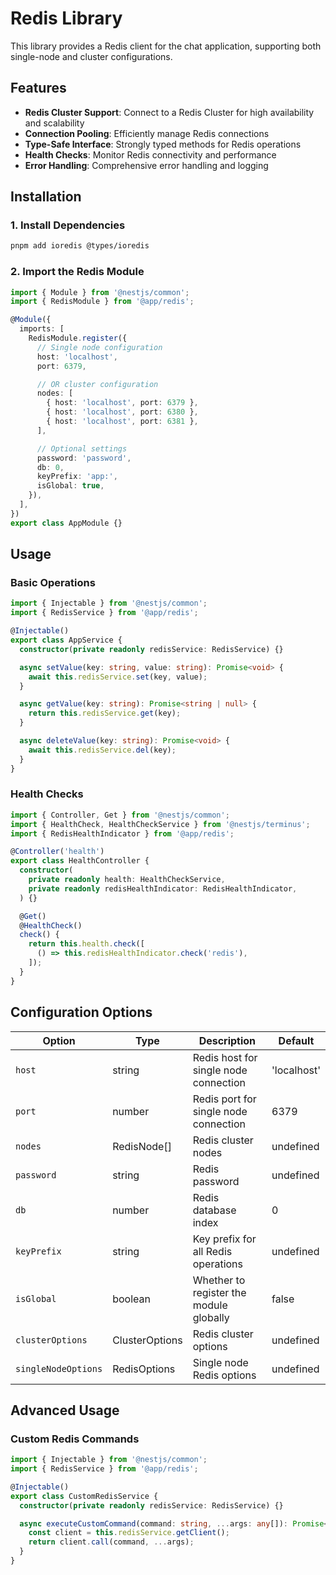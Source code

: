 # Redis Library

This library provides a Redis client for the chat application, supporting both single-node and cluster configurations.

## Features

- **Redis Cluster Support**: Connect to a Redis Cluster for high availability and scalability
- **Connection Pooling**: Efficiently manage Redis connections
- **Type-Safe Interface**: Strongly typed methods for Redis operations
- **Health Checks**: Monitor Redis connectivity and performance
- **Error Handling**: Comprehensive error handling and logging

## Installation

### 1. Install Dependencies

```bash
pnpm add ioredis @types/ioredis
```

### 2. Import the Redis Module

```typescript
import { Module } from '@nestjs/common';
import { RedisModule } from '@app/redis';

@Module({
  imports: [
    RedisModule.register({
      // Single node configuration
      host: 'localhost',
      port: 6379,

      // OR cluster configuration
      nodes: [
        { host: 'localhost', port: 6379 },
        { host: 'localhost', port: 6380 },
        { host: 'localhost', port: 6381 },
      ],

      // Optional settings
      password: 'password',
      db: 0,
      keyPrefix: 'app:',
      isGlobal: true,
    }),
  ],
})
export class AppModule {}
```

## Usage

### Basic Operations

```typescript
import { Injectable } from '@nestjs/common';
import { RedisService } from '@app/redis';

@Injectable()
export class AppService {
  constructor(private readonly redisService: RedisService) {}

  async setValue(key: string, value: string): Promise<void> {
    await this.redisService.set(key, value);
  }

  async getValue(key: string): Promise<string | null> {
    return this.redisService.get(key);
  }

  async deleteValue(key: string): Promise<void> {
    await this.redisService.del(key);
  }
}
```

### Health Checks

```typescript
import { Controller, Get } from '@nestjs/common';
import { HealthCheck, HealthCheckService } from '@nestjs/terminus';
import { RedisHealthIndicator } from '@app/redis';

@Controller('health')
export class HealthController {
  constructor(
    private readonly health: HealthCheckService,
    private readonly redisHealthIndicator: RedisHealthIndicator,
  ) {}

  @Get()
  @HealthCheck()
  check() {
    return this.health.check([
      () => this.redisHealthIndicator.check('redis'),
    ]);
  }
}
```

## Configuration Options

| Option | Type | Description | Default |
|--------|------|-------------|---------|
| `host` | string | Redis host for single node connection | 'localhost' |
| `port` | number | Redis port for single node connection | 6379 |
| `nodes` | RedisNode[] | Redis cluster nodes | undefined |
| `password` | string | Redis password | undefined |
| `db` | number | Redis database index | 0 |
| `keyPrefix` | string | Key prefix for all Redis operations | undefined |
| `isGlobal` | boolean | Whether to register the module globally | false |
| `clusterOptions` | ClusterOptions | Redis cluster options | undefined |
| `singleNodeOptions` | RedisOptions | Single node Redis options | undefined |

## Advanced Usage

### Custom Redis Commands

```typescript
import { Injectable } from '@nestjs/common';
import { RedisService } from '@app/redis';

@Injectable()
export class CustomRedisService {
  constructor(private readonly redisService: RedisService) {}

  async executeCustomCommand(command: string, ...args: any[]): Promise<any> {
    const client = this.redisService.getClient();
    return client.call(command, ...args);
  }
}
```
